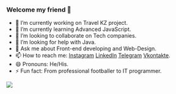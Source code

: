 ### Welcome my friend 👋

- 🔭 I’m currently working on Travel KZ project.
- 🌱 I’m currently learning Advanced JavaScript.
- 👯 I’m looking to collaborate on Tech companies.
- 🤔 I’m looking for help with Java.
- 💬 Ask me about Front-end developing and Web-Design.
- 📫 How to reach me: 
  [Instagram](https://www.instagram.com/diasnkteam/)   [LinkedIn](https://www.linkedin.com/in/dias-nurbergenov-291210237/)   [Telegram](https://t.me/diasnkteam)   [Vkontakte](https://vk.com/id662003914).
- 😄 Pronouns: He/His.
- ⚡ Fun fact: From professional footballer to IT programmer.

<img src="https://github-readme-stats.vercel.app/api?username=nurbergenovv&&show_icons=true&title_color=ffffff&icon_color=bb2acf&text_color=daf7dc&bg_color=151515">


